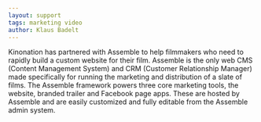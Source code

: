 ```yaml
---
layout: support
tags: marketing video
author: Klaus Badelt
---
```

Kinonation has partnered with Assemble to help filmmakers who need to rapidly build a custom website for their film. Assemble is the only web CMS (Content Management System) and CRM (Customer Relationship Manager) made specifically for running the marketing and distribution of a slate of films. The Assemble framework powers three core marketing tools, the website, branded trailer and Facebook page apps. These are hosted by Assemble and are easily customized and fully editable from the Assemble admin system.

